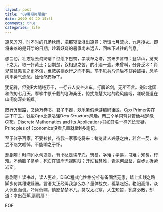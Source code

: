 ```yaml
---
layout: post
title: "09暑期片尾曲"
date: 2009-08-29 15:43
comments: true
categories: life
---
```


凉风习习，时不时的几场秋雨，把那寝室淋出凉意：所谓七月流火，九月授衣。即将来临的是开学的日期，趁着妖娆的暑假尚未远去，回味下过往的气息。

想当初，壮志凌云何踌躇？但愿下巴蜀，学改革之谱，赏进步音符；登华山，览天下之大，取一抔黄土；回荆楚，叙相思之苦，酌小酒一壶。未曾料，分身乏术：肖兄莫怪愚言之而不信，但悲买票欲行之而不果。前不见兵马俑后不见钟鼓楼，念羊肉串紫气悠悠，独怆然而涕下。

犹记得，但别P大缱绻万千，一行五人安坐火车，打牌论剑，无所不言。别过北国和煦的七月天，摩挲中原千载的沧海桑田，惊扰荆楚大地的晚风幽咽，嗟叹蜀道在山间向深处蜿蜒。

既行万里路，又读万卷书。君子不器，欢乐暑假纵游编码街区，Cpp Primer实在忘不下去，钱能Cpp比谭浩强Data Structure风趣，两三个单词背背管他4级6级GRE，Discrete Mathematics and Its Applications书如其名一样冗长无疑，Principles of Economics没看几章就做N多笔记。

至于诸子百家，不要拉扯，待我一家家吃将来：每览昔人兴感之由，若合一契，未尝不临文嗟悼，不能喻之于怀。

悲剧啊！时间如水何澹澹，有书总是读不完。玩易，学难；学易，习难；知易，行难。不动脑子简单，死亡在彼岸虎视眈眈；开动智慧难，青泥何盘盘，百步九折萦岩峦。

悲剧啊！读书难，读人更难，DISC程式化性格分析有备固然无患，踏上实践之路脚步何其稚嫩蹒跚。言语太正经叫我怎么办？量体裁衣，看菜吃饭。艳阳高照，众人侃侃而谈。冷月低啸，倩影楚楚不凡。莫叹太心寒，人生短暂，筵席必散，却道：拿出芭蕉,扇扇扇！

EOF